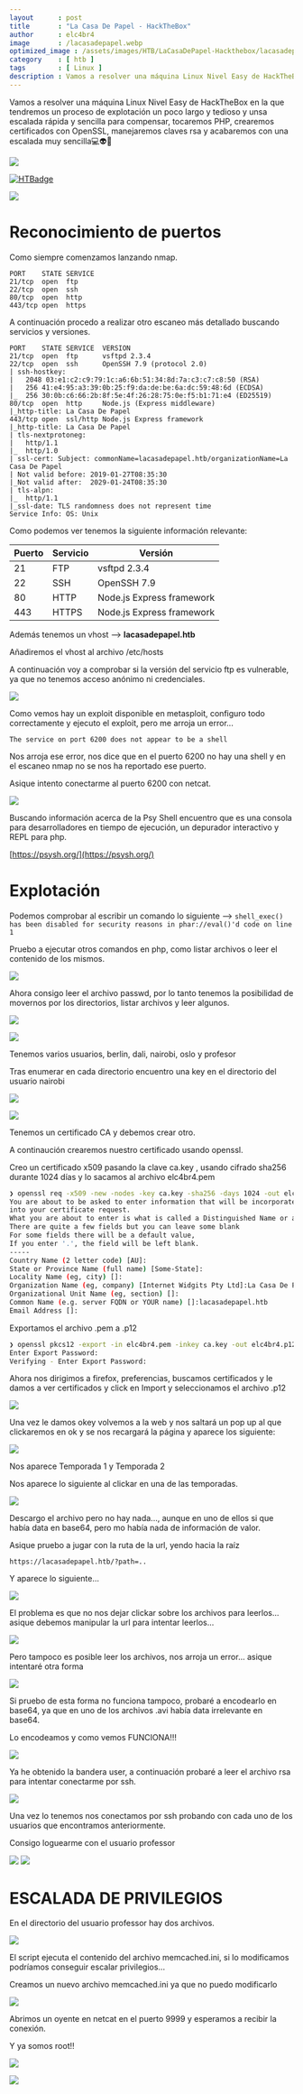 ```yaml
---
layout      : post
title       : "La Casa De Papel - HackTheBox"
author      : elc4br4
image       : /lacasadepapel.webp
optimized_image : /assets/images/HTB/LaCasaDePapel-Hackthebox/lacasadepapel.webp
category    : [ htb ]
tags        : [ Linux ]
description : Vamos a resolver una máquina Linux Nivel Easy de HackTheBox en la que tendremos un proceso de explotación un poco largo y tedioso y unsa escalada rápida y sencilla para compensar, tocaremos PHP, crearemos certificados con OpenSSL, manejaremos claves rsa y acabaremos con una escalada muy sencilla💻👽👾
---
```


Vamos a resolver una máquina Linux Nivel Easy de HackTheBox en la que tendremos un proceso de explotación un poco largo y tedioso y unsa escalada rápida y sencilla para compensar, tocaremos PHP, crearemos certificados con OpenSSL, manejaremos claves rsa y acabaremos con una escalada muy sencilla💻👽👾

![](/assets/images/HTB/LaCasaDePapel-Hackthebox/rating-lacasadepapel.png)

[![HTBadge](https://www.hackthebox.eu/badge/image/533771)](https://www.hackthebox.com/home/users/profile/533771)

![](/assets/images/HTB/LaCasaDePapel-Hackthebox/al-lio.gif)


# Reconocimiento de puertos

Como siempre comenzamos lanzando nmap.

```nmap
PORT    STATE SERVICE
21/tcp  open  ftp
22/tcp  open  ssh
80/tcp  open  http
443/tcp open  https
```

A continuación procedo a realizar otro escaneo más detallado buscando servicios y versiones.

```nmap
PORT    STATE SERVICE  VERSION
21/tcp  open  ftp      vsftpd 2.3.4
22/tcp  open  ssh      OpenSSH 7.9 (protocol 2.0)
| ssh-hostkey: 
|   2048 03:e1:c2:c9:79:1c:a6:6b:51:34:8d:7a:c3:c7:c8:50 (RSA)
|   256 41:e4:95:a3:39:0b:25:f9:da:de:be:6a:dc:59:48:6d (ECDSA)
|_  256 30:0b:c6:66:2b:8f:5e:4f:26:28:75:0e:f5:b1:71:e4 (ED25519)
80/tcp  open  http     Node.js (Express middleware)
|_http-title: La Casa De Papel
443/tcp open  ssl/http Node.js Express framework
|_http-title: La Casa De Papel
| tls-nextprotoneg: 
|   http/1.1
|_  http/1.0
| ssl-cert: Subject: commonName=lacasadepapel.htb/organizationName=La Casa De Papel
| Not valid before: 2019-01-27T08:35:30
|_Not valid after:  2029-01-24T08:35:30
| tls-alpn: 
|_  http/1.1
|_ssl-date: TLS randomness does not represent time
Service Info: OS: Unix
```

Como podemos ver tenemos la siguiente información relevante:

| Puerto | Servicio | Versión |
| ------ | -------- | ------- |
| 21     | FTP      | vsftpd 2.3.4 | 
| 22     | SSH      | OpenSSH 7.9 |
| 80     | HTTP     | Node.js Express framework |
| 443    | HTTPS    | Node.js Express framework |


Además tenemos un vhost --> **lacasadepapel.htb**


Añadiremos el vhost al archivo /etc/hosts

A continuación voy a comprobar si la versión del servicio ftp es vulnerable, ya que no tenemos acceso anónimo ni credenciales.


![](/assets/images/HTB/LaCasaDePapel-Hackthebox/searchsploit.png)


Como vemos hay un exploit disponible en metasploit, configuro todo correctamente y ejecuto el exploit, pero me arroja un error...

`The service on port 6200 does not appear to be a shell`

Nos arroja ese error, nos dice que en el puerto 6200 no hay una shell y en el escaneo nmap no se nos ha reportado ese puerto.

Asique intento conectarme al puerto 6200 con netcat.

![](/assets/images/HTB/LaCasaDePapel-Hackthebox/shellpsy.png)


Buscando información acerca de la Psy Shell encuentro que es una consola para desarrolladores en tiempo de ejecución, un depurador interactivo y REPL para php.

[https://psysh.org/](https://psysh.org/)

# Explotación

Podemos comprobar al escribir un comando lo siguiente --> `shell_exec() has been disabled for security reasons in phar://eval()'d code on line 1`

Pruebo a ejecutar otros comandos en php, como listar archivos o leer el contenido de los mismos.

![](/assets/images/HTB/LaCasaDePapel-Hackthebox/shellpsy2.png)


Ahora consigo leer el archivo passwd, por lo tanto tenemos la posibilidad de movernos por los directorios, listar archivos y leer algunos.

![](/assets/images/HTB/LaCasaDePapel-Hackthebox/shellpsy3.png)


![](/assets/images/HTB/LaCasaDePapel-Hackthebox/shellpsy4.png)


Tenemos varios usuarios, berlin, dali, nairobi, oslo y profesor

Tras enumerar en cada directorio encuentro una key en el directorio del usuario nairobi


![](/assets/images/HTB/LaCasaDePapel-Hackthebox/shellpsy5.png)


![](/assets/images/HTB/LaCasaDePapel-Hackthebox/shellpsy6.png)


Tenemos un certificado CA y debemos crear otro.

A continaución crearemos nuestro certificado usando openssl.

Creo un certificado x509 pasando la clave ca.key , usando cifrado sha256 durante 1024 días y lo sacamos al archivo elc4br4.pem 

```bash
❯ openssl req -x509 -new -nodes -key ca.key -sha256 -days 1024 -out elc4br4.pem
You are about to be asked to enter information that will be incorporated
into your certificate request.
What you are about to enter is what is called a Distinguished Name or a DN.
There are quite a few fields but you can leave some blank
For some fields there will be a default value,
If you enter '.', the field will be left blank.
-----
Country Name (2 letter code) [AU]:
State or Province Name (full name) [Some-State]:
Locality Name (eg, city) []:
Organization Name (eg, company) [Internet Widgits Pty Ltd]:La Casa De Papel
Organizational Unit Name (eg, section) []:
Common Name (e.g. server FQDN or YOUR name) []:lacasadepapel.htb
Email Address []:
```

Exportamos el archivo .pem a .p12

```bash
❯ openssl pkcs12 -export -in elc4br4.pem -inkey ca.key -out elc4br4.p12
Enter Export Password:
Verifying - Enter Export Password:
```
Ahora nos dirigimos a firefox, preferencias, buscamos certificados y le damos a ver certificados y click en Import y seleccionamos el archivo .p12

![](/assets/images/HTB/LaCasaDePapel-Hackthebox/certificado2.png)


Una vez le damos okey volvemos a la web y nos saltará un pop up al que clickaremos en ok y se nos recargará la página y aparece los siguiente:

![](/assets/images/HTB/LaCasaDePapel-Hackthebox/web1.png)
 
 Nos aparece Temporada 1 y Temporada 2 

Nos aparece lo siguiente al clickar en una de las temporadas.

![](/assets/images/HTB/LaCasaDePapel-Hackthebox/web2.png)

Descargo el archivo pero no hay nada..., aunque en uno de ellos si que había data en base64, pero mo había nada de información de valor.

Asique pruebo a jugar con la ruta de la url, yendo hacia la raíz

`https://lacasadepapel.htb/?path=..`

Y aparece lo siguiente...

![](/assets/images/HTB/LaCasaDePapel-Hackthebox/web3.png)


El problema es que no nos dejar clickar sobre los archivos para leerlos... asique debemos manipular la url para intentar leerlos...

![](/assets/images/HTB/LaCasaDePapel-Hackthebox/web4.png)


Pero tampoco es posible leer los archivos, nos arroja un error... asique intentaré otra forma


![](/assets/images/HTB/LaCasaDePapel-Hackthebox/curl1.png)


Si pruebo de esta forma no funciona tampoco, probaré a encodearlo en base64, ya que en uno de los archivos .avi había data irrelevante en base64.

Lo encodeamos y como vemos FUNCIONA!!!

![](/assets/images/HTB/LaCasaDePapel-Hackthebox/user.png)

Ya he obtenido la bandera user, a continuación probaré a leer el archivo rsa para intentar conectarme por ssh.

![](/assets/images/HTB/LaCasaDePapel-Hackthebox/curl2.png)


Una vez lo tenemos nos conectamos por ssh probando con cada uno de los usuarios que encontramos anteriormente.

Consigo loguearme con el usuario professor

![](/assets/images/HTB/LaCasaDePapel-Hackthebox/ssh.png)
![](/assets/images/HTB/LaCasaDePapel-Hackthebox/professor.gif)


# ESCALADA DE PRIVILEGIOS

En el directorio del usuario professor hay dos archivos.  

![](/assets/images/HTB/LaCasaDePapel-Hackthebox/escalada1.png)


El script ejecuta el contenido del archivo memcached.ini, si lo modificamos podríamos conseguir escalar privilegios...

Creamos un nuevo archivo memcached.ini ya que no puedo modificarlo

![](/assets/images/HTB/LaCasaDePapel-Hackthebox/escalada2.png)


Abrimos un oyente en netcat en el puerto 9999 y esperamos a recibir la conexión.

Y ya somos root!! 

![](/assets/images/HTB/LaCasaDePapel-Hackthebox/root.png)

![](/assets/images/HTB/LaCasaDePapel-Hackthebox/denver.gif)
